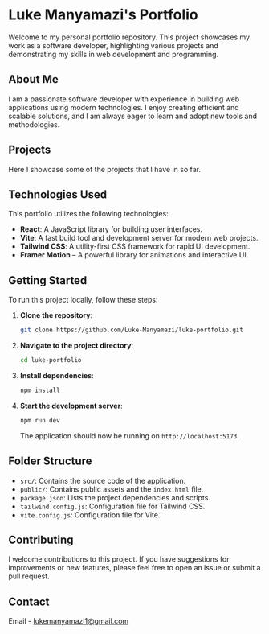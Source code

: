 # Luke Manyamazi's Portfolio

Welcome to my personal portfolio repository. This project showcases my work as a software developer, highlighting various projects and demonstrating my skills in web development and programming.

## About Me

I am a passionate software developer with experience in building web applications using modern technologies. I enjoy creating efficient and scalable solutions, and I am always eager to learn and adopt new tools and methodologies.

## Projects

Here I showcase some of the projects that I have in so far.

## Technologies Used

This portfolio utilizes the following technologies:

- **React**: A JavaScript library for building user interfaces.
- **Vite**: A fast build tool and development server for modern web projects.
- **Tailwind CSS**: A utility-first CSS framework for rapid UI development.
- **Framer Motion** – A powerful library for animations and interactive UI.


## Getting Started

To run this project locally, follow these steps:

1. **Clone the repository**:

   ```bash
   git clone https://github.com/Luke-Manyamazi/luke-portfolio.git
   ```

2. **Navigate to the project directory**:

   ```bash
   cd luke-portfolio
   ```

3. **Install dependencies**:

   ```bash
   npm install
   ```

4. **Start the development server**:

   ```bash
   npm run dev
   ```

   The application should now be running on `http://localhost:5173`.

## Folder Structure

- `src/`: Contains the source code of the application.
- `public/`: Contains public assets and the `index.html` file.
- `package.json`: Lists the project dependencies and scripts.
- `tailwind.config.js`: Configuration file for Tailwind CSS.
- `vite.config.js`: Configuration file for Vite.

## Contributing

I welcome contributions to this project. If you have suggestions for improvements or new features, please feel free to open an issue or submit a pull request.

## Contact

Email - lukemanyamazi1@gmail.com

